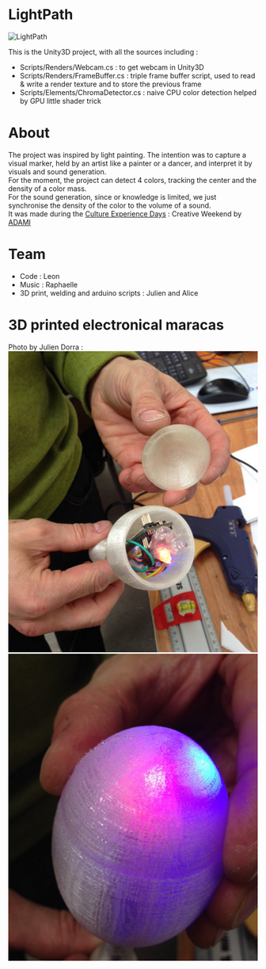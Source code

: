 # LightPath

![LightPath](http://i.giphy.com/xThuWehtO5eYlVKN7a.gif)

This is the Unity3D project, with all the sources including :
- Scripts/Renders/Webcam.cs : to get webcam in Unity3D
- Scripts/Renders/FrameBuffer.cs : triple frame buffer script, used to read & write a render texture and to store the previous frame
- Scripts/Elements/ChromaDetector.cs : naive CPU color detection helped by GPU little shader trick

# About

The project was inspired by light painting. The intention was to capture a visual marker, held by an artist like a painter or a dancer, and interpret it by visuals and sound generation.  
For the moment, the project can detect 4 colors, tracking the center and the density of a color mass.  
For the sound generation, since or knowledge is limited, we just synchronise the density of the color to the volume of a sound.  
It was made during the [Culture Experience Days](https://www.weezevent.com/ced-weekend-creatif-2016) : Creative Weekend by [ADAMI](https://www.adami.fr/)  

# Team

- Code : Leon
- Music : Raphaelle
- 3D print, welding and arduino scripts : Julien and Alice

# 3D printed electronical maracas

Photo by Julien Dorra :  
![LightPath](https://raw.githubusercontent.com/leon196/LightPath/master/Img/photo1-byJulienDorra.PNG)
![LightPath](https://raw.githubusercontent.com/leon196/LightPath/master/Img/photo2-byJulienDorra.PNG)